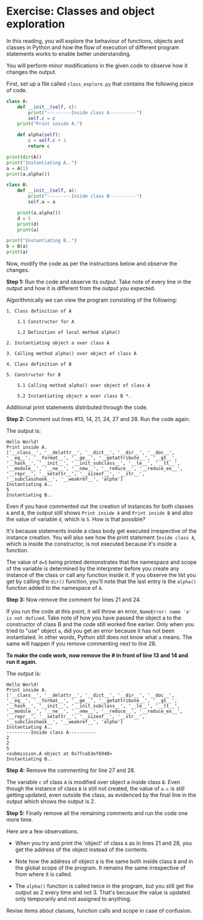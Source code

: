 # Exercise: Classes and object exploration

In this reading, you will explore the behaviour of functions, objects and classes in Python and how the flow of execution of different program statements works to enable better understanding.

You will perform minor modifications in the given code to observe how it changes the output.

First, set up a file called `class_explore.py` that contains the following piece of code.
```python
class A:
    def __init__(self, c):
        print("---------Inside class A----------")
        self.c = c
    print("Print inside A.")

    def alpha(self):
        c = self.c + 1
        return c

print(dir(A))
print("Instantiating A..")
a = A(1)
print(a.alpha())

class B:
    def __init__(self, a):
        print("---------Inside class B----------")
        self.a = a

    print(a.alpha())
    d = 5
    print(d)
    print(a)

print("Instantiating B..")
b = B(a)
print(a)
```

Now, modify the code as per the instructions below and observe the changes.

__Step 1:__ Run the code and observe its output. Take note of every line in the output and how it is different from the output you expected.

Algorithmically we can view the program consisting of the following:
```
1. Class definition of A     

    1.1 Constructor for A     
    
    1.2 Definition of local method alpha() 

2. Instantiating object a over class A 

3. Calling method alpha() over object of class A 

4. Class definition of B 

5. Constructor for B     

    5.1 Calling method alpha() over object of class A     

    5.2 Instantiating object a over class B *. 
```

Additional print statements distributed through the code.  

__Step 2:__ Comment out lines #13, 14, 21, 24, 27 and 28. Run the code again. 

The output is:
```
Hello World!
Print inside A.
['__class__', '__delattr__', '__dict__', '__dir__', '__doc__', '__eq__', '__format__', '__ge__', '__getattribute__', '__gt__', '__hash__', '__init__', '__init_subclass__', '__le__', '__lt__', '__module__', '__ne__', '__new__', '__reduce__', '__reduce_ex__', '__repr__', '__setattr__', '__sizeof__', '__str__', '__subclasshook__', '__weakref__', 'alpha']
Instantiating A..
5
Instantiating B..
```

Even if you have commented out the creation of instances for both classes `A` and `B`, the output still shows `Print inside A` and `Print inside B` and also the value of variable `d`, which is `5`. How is that possible?

It's because statements inside a class body get executed irrespective of the instance creation. You will also see how the print statement `Inside class A`, which is inside the constructor, is not executed because it's inside a function. 

The value of `d=5` being printed demonstrates that the namespace and scope of the variable is determined by the interpreter before you create any instance of the class or call any function inside it. If you observe the list you get by calling the `dir()` function, you'll note that the last entry is the `alpha()` function added to the namespace of `A`.

__Step 3:__ Now remove the comment for lines 21 and 24. 

If you run the code at this point, it will throw an error, `NameError: name 'a' is not defined`. Take note of how you have passed the object a to the constructor of class B and the code still worked fine earlier. Only when you tried to "use" object `a`, did you get an error because it has not been instantiated. In other words, Python still does not know what `a` means. The same will happen if you remove commenting next to line 28. 

__To make the code work, now remove the # in front of line 13 and 14 and run it again.__

The output is:
```
Hello World! 
Print inside A.
['__class__', '__delattr__', '__dict__', '__dir__', '__doc__', '__eq__', '__format__', '__ge__', '__getattribute__', '__gt__', '__hash__', '__init__', '__init_subclass__', '__le__', '__lt__', '__module__', '__ne__', '__new__', '__reduce__', '__reduce_ex__', '__repr__', '__setattr__', '__sizeof__', '__str__', '__subclasshook__', '__weakref__', 'alpha']
Instantiating A..
---------Inside class A----------
2
2
5
<submission.A object at 0x7fcab3ef6940>
Instantiating B..
```

__Step 4:__ Remove the commenting for line 27 and 28. 

The variable `c` of class `A` is modified over object a inside class `B`. Even though the instance of class `B` is still not created, the value of `a.c` is still getting updated, even outside the class, as evidenced by the final line in the output which shows the output is 2.

__Step 5:__ Finally remove all the remaining comments and run the code one more time. 

Here are a few observations.

- When you try and print the 'object' of class `A` as in lines 21 and 28, you get the address of the object instead of the contents.

- Note how the address of object a is the same both inside class `B` and in the global scope of the program. It remains the same irrespective of from where it is called.

- The `alpha()` function is called twice in the program, but you still get the output as 2 every time and not 3. That's because the value is updated only temporarily and not assigned to anything.

Revise items about classes, function calls and scope in case of confusion.
